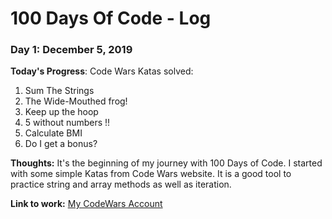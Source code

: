 # 100 Days Of Code - Log

### Day 1: December 5, 2019 

**Today's Progress**: 
Code Wars Katas solved:
1. Sum The Strings
2. The Wide-Mouthed frog!
3. Keep up the hoop
4. 5 without numbers !!
5. Calculate BMI
6. Do I get a bonus?

**Thoughts:** It's the beginning of my journey with 100 Days of Code. I started with some simple Katas from Code Wars website. It is a good tool to practice string and array methods as well as iteration. 

**Link to work:** [My CodeWars Account](https://www.codewars.com/users/lavretta)

